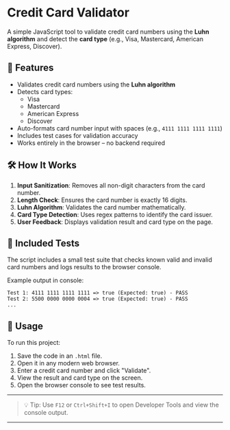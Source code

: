 # Credit Card Validator

A simple JavaScript tool to validate credit card numbers using the **Luhn algorithm** and detect the **card type** (e.g., Visa, Mastercard, American Express, Discover).

## 📌 Features

- Validates credit card numbers using the **Luhn algorithm**
- Detects card types:
  - Visa
  - Mastercard
  - American Express
  - Discover
- Auto-formats card number input with spaces (e.g., `4111 1111 1111 1111`)
- Includes test cases for validation accuracy
- Works entirely in the browser – no backend required

## 🛠️ How It Works

1. **Input Sanitization**: Removes all non-digit characters from the card number.
2. **Length Check**: Ensures the card number is exactly 16 digits.
3. **Luhn Algorithm**: Validates the card number mathematically.
4. **Card Type Detection**: Uses regex patterns to identify the card issuer.
5. **User Feedback**: Displays validation result and card type on the page.

## 🧪 Included Tests

The script includes a small test suite that checks known valid and invalid card numbers and logs results to the browser console.

Example output in console:

```
Test 1: 4111 1111 1111 1111 => true (Expected: true) - PASS
Test 2: 5500 0000 0000 0004 => true (Expected: true) - PASS
...
```

## 📁 Usage

To run this project:

1. Save the code in an `.html` file.
2. Open it in any modern web browser.
3. Enter a credit card number and click "Validate".
4. View the result and card type on the screen.
5. Open the browser console to see test results.

---

> 💡 Tip: Use `F12` or `Ctrl+Shift+I` to open Developer Tools and view the console output.

--- 
